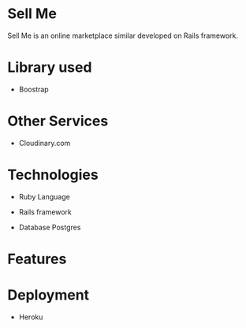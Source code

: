 # Sell Me

Sell Me is an online marketplace similar developed on Rails framework.


# Library used

* Boostrap

# Other Services

* Cloudinary.com


# Technologies

* Ruby Language

* Rails framework

* Database Postgres

# Features


# Deployment
* Heroku
